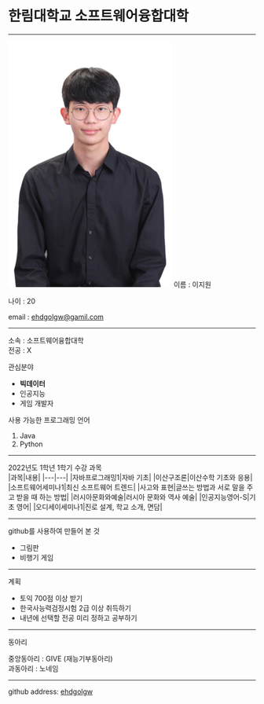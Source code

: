 # 한림대학교 소프트웨어융합대학
---
<img src=https://github.com/ehdgolgw/Resume/blob/main/KakaoTalk_20220609_210658376.jpg height=500 widht=350>
이름 : 이지원

나이 : 20

email : ehdgolgw@gamil.com

---

소속 : 소프트웨어융합대학   
전공 : X

관심분야   
* **빅데이터**
* 인공지능
* 게임 개발자

사용 가능한 프로그래밍 언어   
1. Java
2. Python

---

2022년도 1학년 1학기 수강 과목   
|과목|내용|
|---|---|
|자바프로그래밍1|자바 기초|
|이산구조론|이산수학 기초와 응용|
|소프트웨어세미나1|최신 소프트웨어 트렌드|
|사고와 표현|글쓰는 방법과 서로 말을 주고 받을 때 하는 방법|
|러시아문화와예술|러시아 문화와 역사 예술|
|인공지능영어-S|기초 영어|
|오디세이세미나1|진로 설계, 학교 소개, 면담|

---

github를 사용하여 만들어 본 것
* 그림판
* 비행기 게임

---

계획

* 토익 700점 이상 받기
* 한국사능력검정시험 2급 이상 취득하기
* 내년에 선택할 전공 미리 정하고 공부하기

---

동아리

중앙동아리 : GIVE (재능기부동아리)   
과동아리 : 노네임

---

github address: [ehdgolgw][github]

[github]:http://github.com/ehdgolgw
